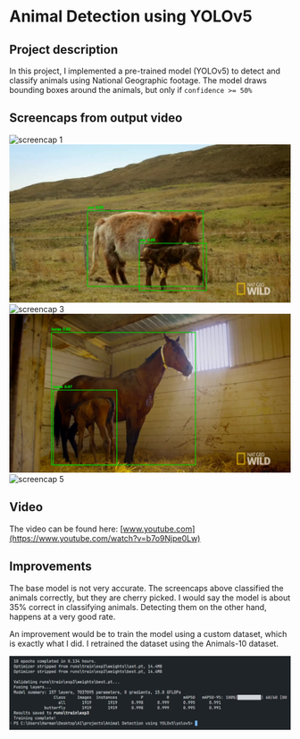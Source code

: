 # Animal Detection using YOLOv5

## Project description

In this project, I implemented a pre-trained model (YOLOv5) to detect and classify animals using National Geographic footage. The model draws bounding boxes around the animals, but only if `confidence >= 50%`

## Screencaps from output video

![screencap 1](./video/exported_thumbnails/tb1.png)
![screencap 2](./video/exported_thumbnails/tb2.png)
![screencap 3](./video/exported_thumbnails/tb3.png)
![screencap 4](./video/exported_thumbnails/tb4.png)
![screencap 5](./video/exported_thumbnails/tb5.png)

## Video

The video can be found here: [www.youtube.com](https://www.youtube.com/watch?v=b7o9Njpe0Lw)

## Improvements

The base model is not very accurate. The screencaps above classified the animals correctly, but they are cherry picked. I would say the model is about 35% correct in classifying animals. Detecting them on the other hand, happens at a very good rate.

An improvement would be to train the model using a custom dataset, which is exactly what I did. I retrained the dataset using the Animals-10 dataset.

![screencap training](./public/3.png)
